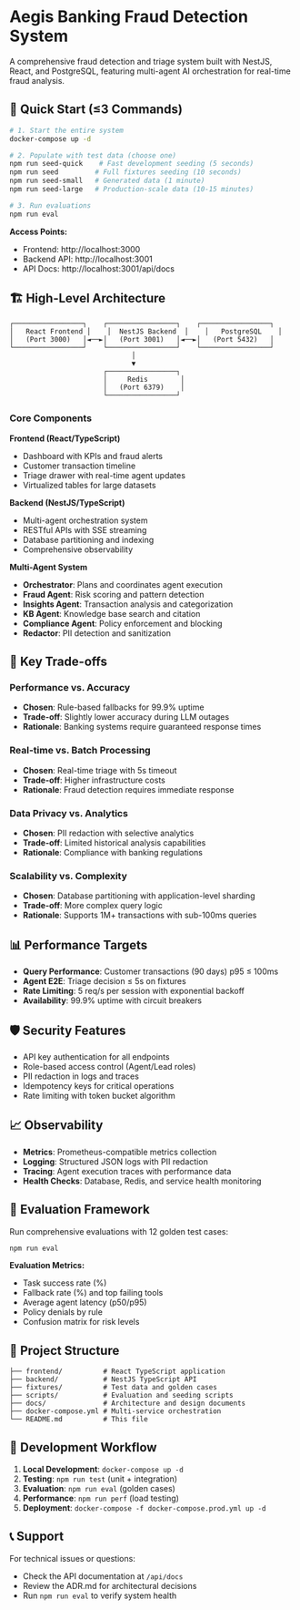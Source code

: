 # Aegis Banking Fraud Detection System

A comprehensive fraud detection and triage system built with NestJS, React, and PostgreSQL, featuring multi-agent AI orchestration for real-time fraud analysis.

## 🚀 Quick Start (≤3 Commands)

```bash
# 1. Start the entire system
docker-compose up -d

# 2. Populate with test data (choose one)
npm run seed-quick    # Fast development seeding (5 seconds)
npm run seed         # Full fixtures seeding (10 seconds)
npm run seed-small   # Generated data (1 minute)
npm run seed-large   # Production-scale data (10-15 minutes)

# 3. Run evaluations
npm run eval
```

**Access Points:**
- Frontend: http://localhost:3000
- Backend API: http://localhost:3001
- API Docs: http://localhost:3001/api/docs

## 🏗️ High-Level Architecture

```
┌─────────────────┐    ┌─────────────────┐    ┌─────────────────┐
│   React Frontend │    │  NestJS Backend  │    │   PostgreSQL    │
│   (Port 3000)   │◄──►│   (Port 3001)   │◄──►│   (Port 5432)   │
└─────────────────┘    └─────────────────┘    └─────────────────┘
                              │
                              ▼
                       ┌─────────────────┐
                       │     Redis        │
                       │   (Port 6379)    │
                       └─────────────────┘
```

### Core Components

**Frontend (React/TypeScript)**
- Dashboard with KPIs and fraud alerts
- Customer transaction timeline
- Triage drawer with real-time agent updates
- Virtualized tables for large datasets

**Backend (NestJS/TypeScript)**
- Multi-agent orchestration system
- RESTful APIs with SSE streaming
- Database partitioning and indexing
- Comprehensive observability

**Multi-Agent System**
- **Orchestrator**: Plans and coordinates agent execution
- **Fraud Agent**: Risk scoring and pattern detection
- **Insights Agent**: Transaction analysis and categorization
- **KB Agent**: Knowledge base search and citation
- **Compliance Agent**: Policy enforcement and blocking
- **Redactor**: PII detection and sanitization

## 🔧 Key Trade-offs

### Performance vs. Accuracy
- **Chosen**: Rule-based fallbacks for 99.9% uptime
- **Trade-off**: Slightly lower accuracy during LLM outages
- **Rationale**: Banking systems require guaranteed response times

### Real-time vs. Batch Processing
- **Chosen**: Real-time triage with 5s timeout
- **Trade-off**: Higher infrastructure costs
- **Rationale**: Fraud detection requires immediate response

### Data Privacy vs. Analytics
- **Chosen**: PII redaction with selective analytics
- **Trade-off**: Limited historical analysis capabilities
- **Rationale**: Compliance with banking regulations

### Scalability vs. Complexity
- **Chosen**: Database partitioning with application-level sharding
- **Trade-off**: More complex query logic
- **Rationale**: Supports 1M+ transactions with sub-100ms queries

## 📊 Performance Targets

- **Query Performance**: Customer transactions (90 days) p95 ≤ 100ms
- **Agent E2E**: Triage decision ≤ 5s on fixtures
- **Rate Limiting**: 5 req/s per session with exponential backoff
- **Availability**: 99.9% uptime with circuit breakers

## 🛡️ Security Features

- API key authentication for all endpoints
- Role-based access control (Agent/Lead roles)
- PII redaction in logs and traces
- Idempotency keys for critical operations
- Rate limiting with token bucket algorithm

## 📈 Observability

- **Metrics**: Prometheus-compatible metrics collection
- **Logging**: Structured JSON logs with PII redaction
- **Tracing**: Agent execution traces with performance data
- **Health Checks**: Database, Redis, and service health monitoring

## 🧪 Evaluation Framework

Run comprehensive evaluations with 12 golden test cases:

```bash
npm run eval
```

**Evaluation Metrics:**
- Task success rate (%)
- Fallback rate (%) and top failing tools
- Average agent latency (p50/p95)
- Policy denials by rule
- Confusion matrix for risk levels

## 📁 Project Structure

```
├── frontend/          # React TypeScript application
├── backend/           # NestJS TypeScript API
├── fixtures/          # Test data and golden cases
├── scripts/           # Evaluation and seeding scripts
├── docs/              # Architecture and design documents
├── docker-compose.yml # Multi-service orchestration
└── README.md          # This file
```

## 🔄 Development Workflow

1. **Local Development**: `docker-compose up -d`
2. **Testing**: `npm run test` (unit + integration)
3. **Evaluation**: `npm run eval` (golden cases)
4. **Performance**: `npm run perf` (load testing)
5. **Deployment**: `docker-compose -f docker-compose.prod.yml up -d`

## 📞 Support

For technical issues or questions:
- Check the API documentation at `/api/docs`
- Review the ADR.md for architectural decisions
- Run `npm run eval` to verify system health